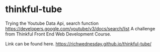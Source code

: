 # thinkful-tube
Trying the Youtube Data Api, search function
https://developers.google.com/youtube/v3/docs/search/list
A challenge from Thinkful Front End Web Development Course.

Link can be found here.
https://richwednesday.github.io/thinkful-tube/
